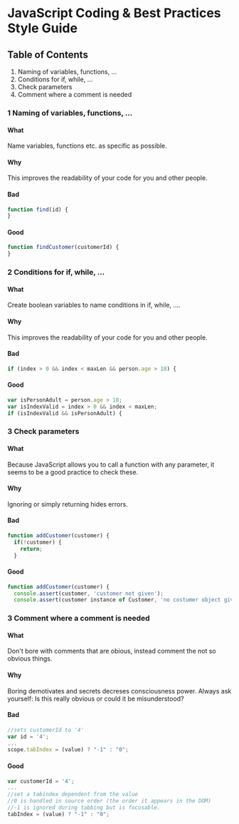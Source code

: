 # JavaScript Coding & Best Practices Style Guide


## Table of Contents

  1. Naming of variables, functions, ...
  2. Conditions for if, while, ...
  3. Check parameters
  4. Comment where a comment is needed

### 1 Naming of variables, functions, ...
#### What
Name variables, functions etc. as specific as possible.
  
#### Why
This improves the readability of your code for you and other people.

#### Bad
  ```javascript
  function find(id) {
  }
  ```
  
#### Good
  ```javascript
  function findCustomer(customerId) {
  }
  ```

### 2 Conditions for if, while, ...
#### What
Create boolean variables to name conditions in if, while, ....
  
#### Why
This improves the readability of your code for you and other people.

#### Bad
  ```javascript
  if (index > 0 && index < maxLen && person.age > 18) {
  ```
  
#### Good
  ```javascript
  var isPersonAdult = person.age > 18;
  var isIndexValid = index > 0 && index < maxLen;
  if (isIndexValid && isPersonAdult) {
  ```
### 3 Check parameters
#### What
Because JavaScript allows you to call a function with any parameter, it seems to be a good practice to check these.
  
#### Why
Ignoring or simply returning hides errors. 

#### Bad
  ```javascript
  function addCustomer(customer) {
    if(!customer) {
      return;
    }
  ```
  
#### Good
  ```javascript
  function addCustomer(customer) {
    console.assert(customer, 'customer not given');
    console.assert(customer instance of Customer, 'no costumer object given');
  ```

### 3 Comment where a comment is needed
#### What
Don't bore with comments that are obious, instead comment the not so obvious things.

#### Why
Boring demotivates and secrets decreses consciousness power. Always ask yourself: Is this really obvious or could it be misunderstood?

#### Bad
  ```javascript
  //sets customerId to '4'
  var id = '4';
  ...
  scope.tabIndex = (value) ? "-1" : "0";
  
  ```
  
#### Good
  ```javascript
  var customerId = '4';
  ...
  //set a tabindex dependent from the value 
  //0 is handled in source order (the order it appears in the DOM)
  //-1 is ignored during tabbing but is focusable.
  tabIndex = (value) ? "-1" : "0";
  
  ```
